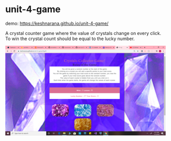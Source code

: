 # unit-4-game
demo:  https://keshnarana.github.io/unit-4-game/

A crystal counter game where the value of crystals change on every click. To win the crystal count should be equal to the lucky number.

![](Screenshot%20(52).png)
